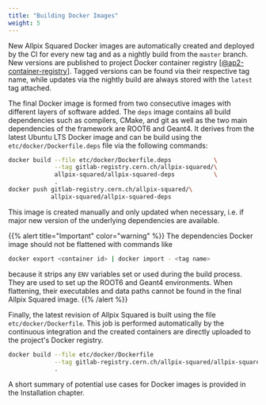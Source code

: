 ```yaml
---
title: "Building Docker Images"
weight: 5
---
```


New Allpix Squared Docker images are automatically created and deployed
by the CI for every new tag and as a nightly build from the `master`
branch. New versions are published to project Docker container
registry \[[@ap2-container-registry]\]. Tagged versions can be found
via their respective tag name, while updates via the nightly build are
always stored with the `latest` tag attached.

The final Docker image is formed from two consecutive images with
different layers of software added. The `deps` image contains all build
dependencies such as compilers, CMake, and git as well as the two main
dependencies of the framework are ROOT6 and Geant4. It derives from the
latest Ubuntu LTS Docker image and can be build using the
`etc/docker/Dockerfile.deps` file via the following commands:
```sh
docker build --file etc/docker/Dockerfile.deps            \
             --tag gitlab-registry.cern.ch/allpix-squared/\
             allpix-squared/allpix-squared-deps           \
             .
docker push gitlab-registry.cern.ch/allpix-squared/\
            allpix-squared/allpix-squared-deps
```

This image is created manually and only updated when necessary, i.e. if
major new version of the underlying dependencies are available.

{{% alert title="Important" color="warning" %}}
The dependencies Docker image should not be flattened with commands like
```sh
docker export <container id> | docker import - <tag name>
```
because it strips any `ENV` variables set or used during the build
process. They are used to set up the ROOT6 and Geant4 environments. When
flattening, their executables and data paths cannot be found in the
final Allpix Squared image.
{{% /alert %}}

Finally, the latest revision of Allpix Squared is built using the file
`etc/docker/Dockerfile`. This job is performed automatically by the
continuous integration and the created containers are directly uploaded
to the project's Docker registry.
```sh
docker build --file etc/docker/Dockerfile                                \
             --tag gitlab-registry.cern.ch/allpix-squared/allpix-squared \
             .
```

A short summary of potential use cases for Docker images is provided in
the Installation chapter.


[@ap2-container-registry]: https://gitlab.cern.ch/allpix-squared/allpix-squared/container_registry
